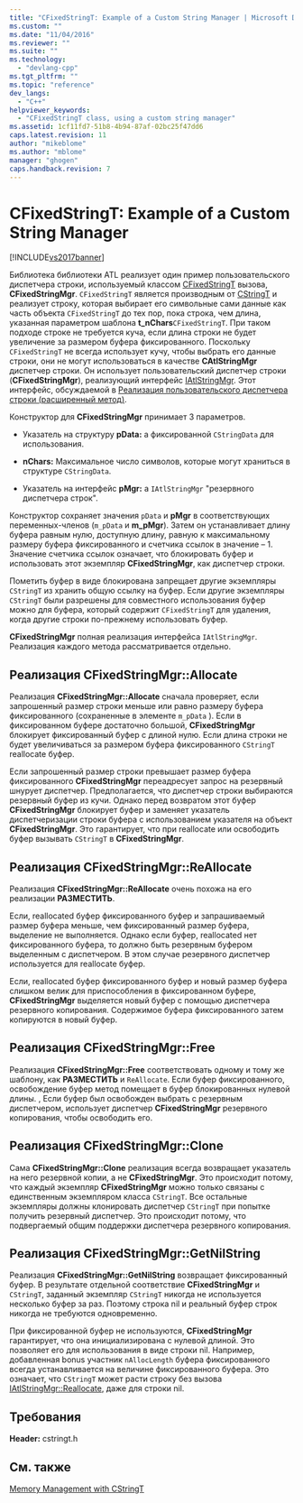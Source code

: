 ```yaml
---
title: "CFixedStringT: Example of a Custom String Manager | Microsoft Docs"
ms.custom: ""
ms.date: "11/04/2016"
ms.reviewer: ""
ms.suite: ""
ms.technology: 
  - "devlang-cpp"
ms.tgt_pltfrm: ""
ms.topic: "reference"
dev_langs: 
  - "C++"
helpviewer_keywords: 
  - "CFixedStringT class, using a custom string manager"
ms.assetid: 1cf11fd7-51b8-4b94-87af-02bc25f47dd6
caps.latest.revision: 11
author: "mikeblome"
ms.author: "mblome"
manager: "ghogen"
caps.handback.revision: 7
---
```

# CFixedStringT: Example of a Custom String Manager
[!INCLUDE[vs2017banner](../assembler/inline/includes/vs2017banner.md)]

Библиотека библиотеки ATL реализует один пример пользовательского диспетчера строки, используемый классом [CFixedStringT](../atl-mfc-shared/reference/cfixedstringt-class.md) вызова, **CFixedStringMgr**.  `CFixedStringT` является производным от [CStringT](../atl-mfc-shared/reference/cstringt-class.md) и реализует строку, которая выбирает его символьные сами данные как часть объекта `CFixedStringT` до тех пор, пока строка, чем длина, указанная параметром шаблона **t\_nChars**`CFixedStringT`.  При таком подходе строке не требуется куча, если длина строки не будет увеличение за размером буфера фиксированного.  Поскольку `CFixedStringT` не всегда использует кучу, чтобы выбрать его данные строки, они не могут использоваться в качестве **CAtlStringMgr** диспетчер строки.  Он использует пользовательский диспетчер строки \(**CFixedStringMgr**\), реализующий интерфейс [IAtlStringMgr](../Topic/IAtlStringMgr%20Class.md).  Этот интерфейс, обсуждаемой в [Реализация пользовательского диспетчера строки \(расширенный метод\)](../Topic/Implementation%20of%20a%20Custom%20String%20Manager%20\(Advanced%20Method\).md).  
  
 Конструктор для **CFixedStringMgr** принимает 3 параметров.  
  
-   Указатель на структуру **pData:** a фиксированной `CStringData` для использования.  
  
-   **nChars:** Максимальное число символов, которые могут храниться в структуре `CStringData`.  
  
-   Указатель на интерфейс **pMgr:**  a `IAtlStringMgr` "резервного диспетчера строк".  
  
 Конструктор сохраняет значения `pData` и **pMgr** в соответствующих переменных\-членов \(`m_pData` и **m\_pMgr**\).  Затем он устанавливает длину буфера равным нулю, доступную длину, равную к максимальному размеру буфера фиксированного и счетчика ссылок в значение – 1.  Значение счетчика ссылок означает, что блокировать буфер и использовать этот экземпляр **CFixedStringMgr**, как диспетчер строки.  
  
 Пометить буфер в виде блокирована запрещает другие экземпляры `CStringT` из хранить общую ссылку на буфер.  Если другие экземпляры `CStringT` были разрешены для совместного использования буфер можно для буфера, который содержит `CFixedStringT` для удаления, когда другие строки по\-прежнему использовать буфер.  
  
 **CFixedStringMgr** полная реализация интерфейса `IAtlStringMgr`.  Реализация каждого метода рассматривается отдельно.  
  
## Реализация CFixedStringMgr::Allocate  
 Реализация **CFixedStringMgr::Allocate** сначала проверяет, если запрошенный размер строки меньше или равно размеру буфера фиксированного \(сохраненные в элементе `m_pData` \).  Если в фиксированном буфере достаточно большой, **CFixedStringMgr** блокирует фиксированный буфер с длиной нулю.  Если длина строки не будет увеличиваться за размером буфера фиксированного `CStringT` reallocate буфер.  
  
 Если запрошенный размер строки превышает размер буфера фиксированного **CFixedStringMgr** переадресует запрос на резервный шнурует диспетчер.  Предполагается, что диспетчер строки выбираются резервный буфер из кучи.  Однако перед возвратом этот буфер **CFixedStringMgr** блокирует буфер и заменяет указатель диспетчеризации строки буфера с использованием указателя на объект **CFixedStringMgr**.  Это гарантирует, что при reallocate или освободить буфер вызывать `CStringT` в **CFixedStringMgr**.  
  
## Реализация CFixedStringMgr::ReAllocate  
 Реализация **CFixedStringMgr::ReAllocate** очень похожа на его реализации **РАЗМЕСТИТЬ**.  
  
 Если, reallocated буфер фиксированного буфер и запрашиваемый размер буфера меньше, чем фиксированный размер буфера, выделение не выполняется.  Однако если буфер, reallocated нет фиксированного буфера, то должно быть резервным буфером выделенным с диспетчером.  В этом случае резервного диспетчер используется для reallocate буфер.  
  
 Если, reallocated буфер фиксированного буфер и новый размер буфера слишком велик для приспособления в фиксированном буфере, **CFixedStringMgr** выделяется новый буфер с помощью диспетчера резервного копирования.  Содержимое буфера фиксированного затем копируются в новый буфер.  
  
## Реализация CFixedStringMgr::Free  
 Реализация **CFixedStringMgr::Free** соответствовать одному и тому же шаблону, как **РАЗМЕСТИТЬ** и `ReAllocate`.  Если буфер фиксированного, освобождение буфер метод помещает в буфер блокированных нулевой длины.  , Если буфер был освобожден выбрать с резервным диспетчером, использует диспетчер **CFixedStringMgr** резервного копирования, чтобы освободить его.  
  
## Реализация CFixedStringMgr::Clone  
 Сама **CFixedStringMgr::Clone** реализация всегда возвращает указатель на него резервной копии, а не **CFixedStringMgr**.  Это происходит потому, что каждый экземпляр **CFixedStringMgr** можно только связаны с единственным экземпляром класса `CStringT`.  Все остальные экземпляры должны клонировать диспетчер `CStringT` при попытке получить резервный диспетчер.  Это происходит потому, что подвергаемый общим поддержки диспетчера резервного копирования.  
  
## Реализация CFixedStringMgr::GetNilString  
 Реализация **CFixedStringMgr::GetNilString** возвращает фиксированный буфер.  В результате отдельной соответствие **CFixedStringMgr** и `CStringT`, заданный экземпляр `CStringT` никогда не используется несколько буфер за раз.  Поэтому строка nil и реальный буфер строк никогда не требуются одновременно.  
  
 При фиксированной буфер не используются, **CFixedStringMgr** гарантирует, что она инициализирована с нулевой длиной.  Это позволяет его для использования в виде строки nil.  Например, добавленная bonus участник `nAllocLength` буфера фиксированного всегда устанавливается на величине фиксированного буфера.  Это означает, что `CStringT` может расти строку без вызова [IAtlStringMgr::Reallocate](../Topic/IAtlStringMgr::Reallocate.md), даже для строки nil.  
  
## Требования  
 **Header:** cstringt.h  
  
## См. также  
 [Memory Management with CStringT](../atl-mfc-shared/memory-management-with-cstringt.md)